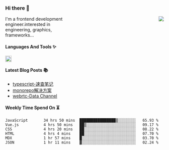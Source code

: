 <!--
**zhaohuanyuu/zhaohuanyuu** is a ✨ _special_ ✨ repository because its `README.md` (this file) appears on your GitHub profile.
-->

### Hi there 👋

<picture>
  <source media="(prefers-color-scheme: dark)" srcset="https://github-readme-stats.vercel.app/api?username=zhaohuanyuu&count_private=true&show_icons=true&theme=city_lights&hide_title=true">
  <img align="right" src="https://github-readme-stats.vercel.app/api?username=zhaohuanyuu&count_private=true&show_icons=true&hide_title=true">
</picture>

<p align="left" style="width:40%">I'm a frontend development engineer.interested in engineering, graphics, frameworks...</p>

#### Languages And Tools ✨

<img align="left" height="20" src="https://skillicons.dev/icons?i=js,ts,nodejs,react,vue,gatsby,materialui,graphql,nestjs,electron,flutter" />

</br>

#### Latest Blog Posts 📚
<!-- BLOG-POST-LIST:START -->
- [typescript-速查笔记](https://zhy.gatsbyjs.io/blog/ts-note)
- [monorepo解决方案](https://zhy.gatsbyjs.io/blog/monorepos)
- [webrtc-Data Channel](https://zhy.gatsbyjs.io/blog/webrtc-dc)
<!-- BLOG-POST-LIST:END -->

#### Weekly Time Spend On ⏳
<!--START_SECTION:waka-->

```text
JavaScript       34 hrs 50 mins  ████████████████▒░░░░░░░░   65.93 %
Vue.js           4 hrs 50 mins   ██▒░░░░░░░░░░░░░░░░░░░░░░   09.17 %
CSS              4 hrs 20 mins   ██░░░░░░░░░░░░░░░░░░░░░░░   08.22 %
HTML             4 hrs 4 mins    ██░░░░░░░░░░░░░░░░░░░░░░░   07.70 %
MDX              1 hr 57 mins    █░░░░░░░░░░░░░░░░░░░░░░░░   03.70 %
JSON             1 hr 11 mins    ▓░░░░░░░░░░░░░░░░░░░░░░░░   02.24 %
```

<!--END_SECTION:waka-->
